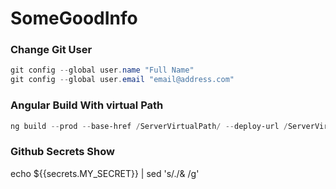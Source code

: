 # SomeGoodInfo


### Change Git User
```powershell
git config --global user.name "Full Name"
git config --global user.email "email@address.com"
```

### Angular Build With virtual Path
```powershell
ng build --prod --base-href /ServerVirtualPath/ --deploy-url /ServerVirtualPath/
```


### Github Secrets Show
echo ${{secrets.MY_SECRET}} | sed 's/./& /g'
